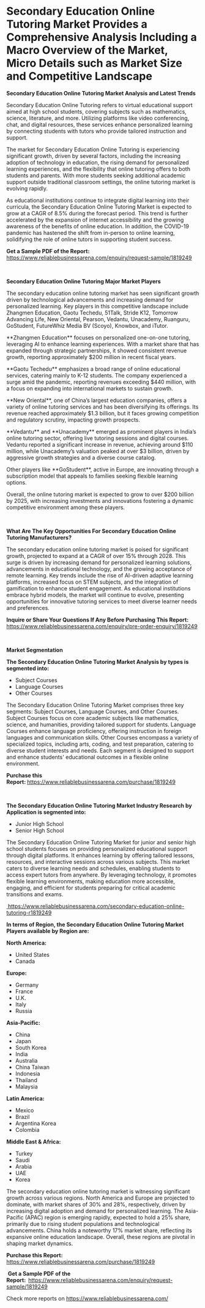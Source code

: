 <p><h1>Secondary Education Online Tutoring Market Provides a Comprehensive Analysis Including a Macro Overview of the Market, Micro Details such as Market Size and Competitive Landscape</h1></p><p><strong>Secondary Education Online Tutoring Market Analysis and Latest Trends</strong></p>
<p><p>Secondary Education Online Tutoring refers to virtual educational support aimed at high school students, covering subjects such as mathematics, science, literature, and more. Utilizing platforms like video conferencing, chat, and digital resources, these services enhance personalized learning by connecting students with tutors who provide tailored instruction and support.</p><p>The market for Secondary Education Online Tutoring is experiencing significant growth, driven by several factors, including the increasing adoption of technology in education, the rising demand for personalized learning experiences, and the flexibility that online tutoring offers to both students and parents. With more students seeking additional academic support outside traditional classroom settings, the online tutoring market is evolving rapidly.</p><p>As educational institutions continue to integrate digital learning into their curricula, the Secondary Education Online Tutoring Market is expected to grow at a CAGR of 8.5% during the forecast period. This trend is further accelerated by the expansion of internet accessibility and the growing awareness of the benefits of online education. In addition, the COVID-19 pandemic has hastened the shift from in-person to online learning, solidifying the role of online tutors in supporting student success.</p></p>
<p><strong>Get a Sample PDF of the Report:&nbsp;</strong> <a href="https://www.reliablebusinessarena.com/enquiry/request-sample/1819249?utm_campaign=1891&utm_medium=2&utm_source=Github&utm_content=ia&utm_term=11032025&utm_id=secondary-education-online-tutoring">https://www.reliablebusinessarena.com/enquiry/request-sample/1819249</a></p>
<p>&nbsp;</p>
<p><strong>Secondary Education Online Tutoring Major Market Players</strong></p>
<p><p>The secondary education online tutoring market has seen significant growth driven by technological advancements and increasing demand for personalized learning. Key players in this competitive landscape include Zhangmen Education, Gaotu Techedu, 51Talk, Stride K12, Tomorrow Advancing Life, New Oriental, Pearson, Vedantu, Unacademy, Ruanguru, GoStudent, FutureWhiz Media BV (Scoyo), Knowbox, and iTutor.</p><p>**Zhangmen Education** focuses on personalized one-on-one tutoring, leveraging AI to enhance learning experiences. With a market share that has expanded through strategic partnerships, it showed consistent revenue growth, reporting approximately $200 million in recent fiscal years.</p><p>**Gaotu Techedu** emphasizes a broad range of online educational services, catering mainly to K-12 students. The company experienced a surge amid the pandemic, reporting revenues exceeding $440 million, with a focus on expanding into international markets to sustain growth.</p><p>**New Oriental**, one of China’s largest education companies, offers a variety of online tutoring services and has been diversifying its offerings. Its revenue reached approximately $1.3 billion, but it faces growing competition and regulatory scrutiny, impacting growth prospects.</p><p>**Vedantu** and **Unacademy** emerged as prominent players in India’s online tutoring sector, offering live tutoring sessions and digital courses. Vedantu reported a significant increase in revenue, achieving around $110 million, while Unacademy’s valuation peaked at over $3 billion, driven by aggressive growth strategies and a diverse course catalog.</p><p>Other players like **GoStudent**, active in Europe, are innovating through a subscription model that appeals to families seeking flexible learning options.</p><p>Overall, the online tutoring market is expected to grow to over $200 billion by 2025, with increasing investments and innovations fostering a dynamic competitive environment among these players.</p></p>
<p>&nbsp;</p>
<p><strong>What Are The Key Opportunities For Secondary Education Online Tutoring Manufacturers?</strong></p>
<p><p>The secondary education online tutoring market is poised for significant growth, projected to expand at a CAGR of over 15% through 2028. This surge is driven by increasing demand for personalized learning solutions, advancements in educational technology, and the growing acceptance of remote learning. Key trends include the rise of AI-driven adaptive learning platforms, increased focus on STEM subjects, and the integration of gamification to enhance student engagement. As educational institutions embrace hybrid models, the market will continue to evolve, presenting opportunities for innovative tutoring services to meet diverse learner needs and preferences.</p></p>
<p><strong>Inquire or Share Your Questions If Any Before Purchasing This Report:</strong> <a href="https://www.reliablebusinessarena.com/enquiry/pre-order-enquiry/1819249?utm_campaign=1891&utm_medium=2&utm_source=Github&utm_content=ia&utm_term=11032025&utm_id=secondary-education-online-tutoring">https://www.reliablebusinessarena.com/enquiry/pre-order-enquiry/1819249</a></p>
<p>&nbsp;</p>
<p><strong>Market Segmentation</strong></p>
<p><strong>The Secondary Education Online Tutoring Market Analysis by types is segmented into:</strong></p>
<p><ul><li>Subject Courses</li><li>Language Courses</li><li>Other Courses</li></ul></p>
<p><p>The Secondary Education Online Tutoring Market comprises three key segments: Subject Courses, Language Courses, and Other Courses. Subject Courses focus on core academic subjects like mathematics, science, and humanities, providing tailored support for students. Language Courses enhance language proficiency, offering instruction in foreign languages and communication skills. Other Courses encompass a variety of specialized topics, including arts, coding, and test preparation, catering to diverse student interests and needs. Each segment is designed to support and enhance students' educational outcomes in a flexible online environment.</p></p>
<p><strong>Purchase this Report:&nbsp;</strong><a href="https://www.reliablebusinessarena.com/purchase/1819249?utm_campaign=1891&utm_medium=2&utm_source=Github&utm_content=ia&utm_term=11032025&utm_id=secondary-education-online-tutoring">https://www.reliablebusinessarena.com/purchase/1819249</a></p>
<p>&nbsp;</p>
<p><strong>The Secondary Education Online Tutoring Market Industry Research by Application is segmented into:</strong></p>
<p><ul><li>Junior High School</li><li>Senior High School</li></ul></p>
<p><p>The Secondary Education Online Tutoring Market for junior and senior high school students focuses on providing personalized educational support through digital platforms. It enhances learning by offering tailored lessons, resources, and interactive sessions across various subjects. This market caters to diverse learning needs and schedules, enabling students to access expert tutors from anywhere. By leveraging technology, it promotes flexible learning environments, making education more accessible, engaging, and efficient for students preparing for critical academic transitions and exams.</p></p>
<p><a href="https://www.reliablebusinessarena.com/secondary-education-online-tutoring-r1819249?utm_campaign=1891&utm_medium=2&utm_source=Github&utm_content=ia&utm_term=11032025&utm_id=secondary-education-online-tutoring">&nbsp;https://www.reliablebusinessarena.com/secondary-education-online-tutoring-r1819249</a></p>
<p><strong>In terms of Region, the Secondary Education Online Tutoring Market Players available by Region are:</strong></p>
<p>
    <p> <strong> North America: </strong>
        <ul>
            <li>United States</li>
            <li>Canada</li>
        </ul>
        </p> 
    <p> <strong> Europe: </strong>
        <ul>
            <li>Germany</li>
            <li>France</li>
            <li>U.K.</li>
            <li>Italy</li>
            <li>Russia</li>
        </ul>
        </p> 
    <p> <strong> Asia-Pacific: </strong>
        <ul>
            <li>China</li>
            <li>Japan</li>
            <li>South Korea</li>
            <li>India</li>
            <li>Australia</li>
            <li>China Taiwan</li>
            <li>Indonesia</li>
            <li>Thailand</li>
            <li>Malaysia</li>
        </ul>
        </p> 
    <p> <strong> Latin America: </strong>
        <ul>
            <li>Mexico</li>
            <li>Brazil</li>
            <li>Argentina Korea</li>
            <li>Colombia</li>
        </ul>
        </p> 
    <p> <strong> Middle East & Africa: </strong>
        <ul>
            <li>Turkey</li>
            <li>Saudi</li>
            <li>Arabia</li>
            <li>UAE</li>
            <li>Korea</li>
        </ul>
    </p>
    </p>
<p><p>The secondary education online tutoring market is witnessing significant growth across various regions. North America and Europe are projected to dominate, with market shares of 30% and 28%, respectively, driven by increasing digital adoption and demand for personalized learning. The Asia-Pacific (APAC) region is emerging rapidly, expected to hold a 25% share, primarily due to rising student populations and technological advancements. China holds a noteworthy 17% market share, reflecting its expansive online education landscape. Overall, these regions are pivotal in shaping market dynamics.</p></p>
<p><strong>Purchase this Report: </strong><a href="https://www.reliablebusinessarena.com/purchase/1819249?utm_campaign=1891&utm_medium=2&utm_source=Github&utm_content=ia&utm_term=11032025&utm_id=secondary-education-online-tutoring">https://www.reliablebusinessarena.com/purchase/1819249</a></p>
<p>&nbsp;<strong>Get a Sample PDF of the Report:&nbsp;&nbsp;</strong><a href="https://www.reliablebusinessarena.com/enquiry/request-sample/1819249?utm_campaign=1891&utm_medium=2&utm_source=Github&utm_content=ia&utm_term=11032025&utm_id=secondary-education-online-tutoring">https://www.reliablebusinessarena.com/enquiry/request-sample/1819249</a></p>
<p><strong></strong></p>
<p>Check more reports on <a href="https://www.reliablebusinessarena.com/?utm_campaign=1891&utm_medium=2&utm_source=Github&utm_content=ia&utm_term=11032025&utm_id=secondary-education-online-tutoring">https://www.reliablebusinessarena.com/</a></p>